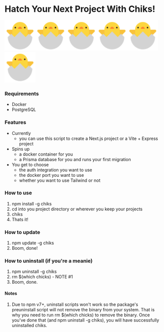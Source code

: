 # Hatch Your Next Project With Chiks!

<img src="./public/chick.svg" width="100" height="100" alt="SVG Image"><img src="./public/chick.svg" width="100" height="100" alt="SVG Image"><img src="./public/chick.svg" width="100" height="100" alt="SVG Image"><img src="./public/chick.svg" width="100" height="100" alt="SVG Image"><img src="./public/chick.svg" width="100" height="100" alt="SVG Image"><img src="./public/chick.svg" width="100" height="100" alt="SVG Image">

### Requirements

- Docker
- PostgreSQL

### Features

- Currently
  - you can use this script to create a Next.js project or a Vite + Express project
- Spins up
  - a docker container for you
  - a Prisma database for you and runs your first migration
- You get to choose
  - the auth integration you want to use
  - the docker port you want to use
  - whether you want to use Tailwind or not

### How to use

1. npm install -g chiks
2. cd into you project directory or wherever you keep your projects
3. chiks
4. Thats it!

### How to update

1. npm update -g chiks
2. Boom, done!

### How to uninstall (if you're a meanie)

1. npm uninstall -g chiks
2. rm $(which chicks) - NOTE #1
3. Boom, done.

#### Notes

1. Due to npm v7+, uninstall scripts won't work so the package's preuninstall script will not remove the binary from your system. That is why you need to run rm $(which chicks) to remove the binary. Once you've done that (and npm uninstall -g chiks), you will have successfully uninstalled chiks.
